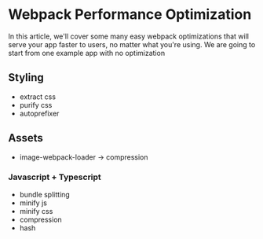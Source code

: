 # Webpack Performance Optimization

In this article, we'll cover some many easy webpack optimizations that will serve your app faster to users, no matter what you're using. We are going to start from one example app with no optimization

## Styling

- extract css
- purify css
- autoprefixer

## Assets

- image-webpack-loader -> compression

### Javascript + Typescript

- bundle splitting
- minify js
- minify css
- compression
- hash
